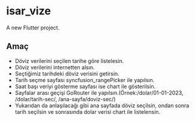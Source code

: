 # isar_vize

A new Flutter project.

## Amaç

- Döviz verilerini seçilen tarihe göre listelesin.
- Döviz verilerini internetten alsın.
- Seçtiğimiz tarihdeki döviz verisini getirsin.
- Tarih seçme sayfası syncfusion_rangePicker ile yapılsın.
- Saat başı veriyi gösterme sayfası ise chart ile gösterilsin.
- Sayfalar arası geçişi GoRouter ile yapılsın.(Örnek:/dolar/01-01-2023, /dolar/tarih-sec/, /ana-sayfa/doviz-sec/)
- Yukarıdan da anlaşılacağı gibi ana sayfada döviz seçilsin, ondan sonra tarih seçilsin ve sonrasında dolar verisi chart ile listelensin.

